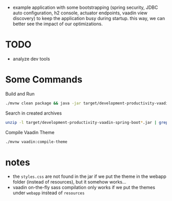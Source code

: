 - example application with some bootstrapping (spring security, JDBC auto configuration, h2 console, actuator endpoints, vaadin view discovery) to keep the application busy during startup. this way, we can better see the impact of our optimizations.

# TODO

- analyze dev tools

# Some Commands 

Build and Run

```bash
./mvnw clean package && java -jar target/development-productivity-vaadin-spring-boot*.jar
```

Search in created archives

```bash
unzip -l target/development-productivity-vaadin-spring-boot*.jar | grep css 
```

Compile Vaadin Theme

```bash
./mvnw vaadin:compile-theme 
```

# notes

- the `styles.css` are not found in the jar if we put the theme in the webapp folder (instead of resources), but it somehow works...
- vaadin on-the-fly sass compilation only works if we put the themes under `webapp` instead of `resources`